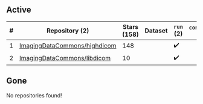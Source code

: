 ## Active
| # | Repository (2) | Stars (158) | Dataset | `run` (2) | `containers-run` |
| --- | --- | --- | --- | --- | --- |
| 1 | [ImagingDataCommons/highdicom](https://github.com/ImagingDataCommons/highdicom) | 148 |  | :heavy_check_mark: |  |
| 2 | [ImagingDataCommons/libdicom](https://github.com/ImagingDataCommons/libdicom) | 10 |  | :heavy_check_mark: |  |

## Gone
No repositories found!
